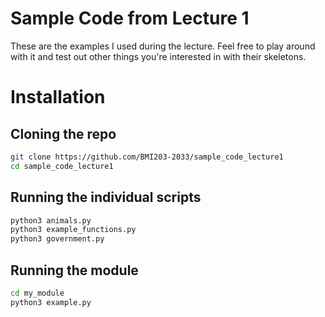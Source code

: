 # Sample Code from Lecture 1

These are the examples I used during the lecture. 
Feel free to play around with it and test out other things you're interested in with their skeletons. 

# Installation

## Cloning the repo
```bash
git clone https://github.com/BMI203-2033/sample_code_lecture1
cd sample_code_lecture1
```

## Running the individual scripts
```bash
python3 animals.py
python3 example_functions.py
python3 government.py
```

## Running the module
```bash
cd my_module
python3 example.py
```
